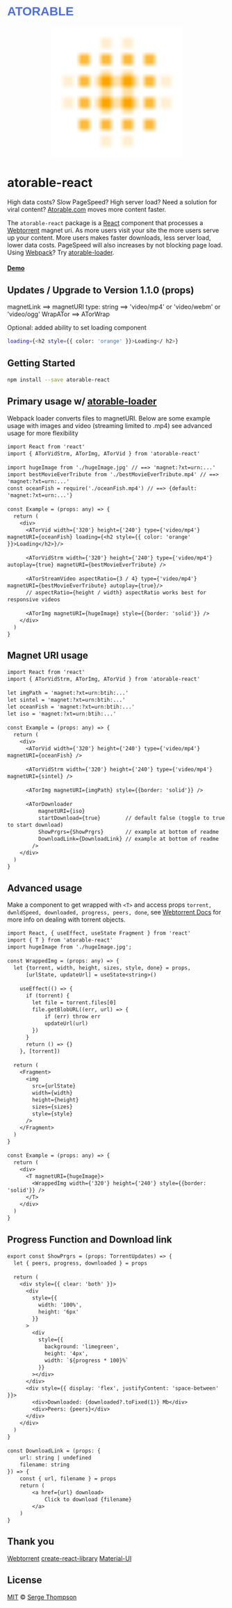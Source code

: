 <h1 style="color: #5270d9; font-family: 'PT Sans', sans-serif;">ATORABLE</h1> 
<!-- TOOD: make above to link to atorable.com fix color  -->


<!-- [![NPM](https://img.shields.io/npm/v/atorable-react.svg)](https://www.npmjs.com/package/atorable-react) [![JavaScript Style Guide](https://img.shields.io/badge/code_style-standard-brightgreen.svg)](https://standardjs.com) -->


<!-- ![Alt text](./atorable.svg) -->
<p align="center">
  <img height="300" width="300" title="atorable logo" src="https://github.com/Atorable/atorable-react/raw/main/atorable.svg" >
</p>
<!-- <p align="center">
  <img src="example/src/atorable.png" height="100" width="100" title="atorable logo">
<img src="https://github.com/Atorable/atorable-loader/blob/main/atorable.png" height="100" width="100" title="atorable logo">© 
</p> -->

# atorable-react

High data costs? Slow PageSpeed? High server load? Need a solution for viral content?
[Atorable.com](https://www.atorable.com/) moves more content faster. 

The `atorable-react` package is a [React](https://reactjs.org/) component that processes a [Webtorrent][webtorrent] magnet uri. As more users visit your site the more users serve up your content. More users makes faster downloads, less server load, lower data costs. PageSpeed will also increases by not blocking page load. Using [Webpack][webpack]? Try [atorable-loader][atorable-loader-npm].

#### [Demo][atorable-react]

## Updates / Upgrade to Version 1.1.0 (props)
magnetLink ==> magnetURI
type: string ==> 'video/mp4' or 'video/webm' or 'video/ogg'
WrapATor ==> ATorWrap

Optional: added ability to set loading component
```bash 
loading={<h2 style={{ color: 'orange' }}>Loading</ h2>}
```



## Getting Started

```bash
npm install --save atorable-react
```
## Primary usage w/ [atorable-loader][atorable-loader-npm]
Webpack loader converts files to magnetURI. Below are some example usage with images and video (streaming limited to .mp4)
see advanced usage for more flexibility

```tsx
import React from 'react'
import { ATorVidStrm, ATorImg, ATorVid } from 'atorable-react'

import hugeImage from './hugeImage.jpg' // ==> 'magnet:?xt=urn:...'
import bestMovieEverTribute from './bestMovieEverTribute.mp4' // ==> 'magnet:?xt=urn:...'
const oceanFish = require('./oceanFish.mp4') // ==> {default: 'magnet:?xt=urn:...'}

const Example = (props: any) => {
  return (
    <div>
      <ATorVid width={'320'} height={'240'} type={'video/mp4'} magnetURI={oceanFish} loading={<h2 style={{ color: 'orange' }}>Loading</h2>}/>

      <ATorVidStrm width={'320'} height={'240'} type={'video/mp4'} autoplay={true} magnetURI={bestMovieEverTribute} />

      <ATorStreamVideo aspectRatio={3 / 4} type={'video/mp4'} magnetURI={bestMovieEverTribute} autoplay={true}/> 
      // aspectRatio={height / width} aspectRatio works best for responsive videos

      <ATorImg magnetURI={hugeImage} style={{border: 'solid'}} />
    </div>
  )
}
```

## Magnet URI usage

```tsx
import React from 'react'
import { ATorVidStrm, ATorImg, ATorVid } from 'atorable-react'

let imgPath = 'magnet:?xt=urn:btih:...'
let sintel = 'magnet:?xt=urn:btih:...'
let oceanFish = 'magnet:?xt=urn:btih:...'
let iso = 'magnet:?xt=urn:btih:...'

const Example = (props: any) => {
  return (
    <div>
      <ATorVid width={'320'} height={'240'} type={'video/mp4'} magnetURI={oceanFish} />

      <ATorVidStrm width={'320'} height={'240'} type={'video/mp4'} magnetURI={sintel} />

      <ATorImg magnetURI={imgPath} style={{border: 'solid'}} />

      <ATorDownloader
          magnetURI={iso}
          startDownload={true}        // default false (toggle to true to start download)
          ShowPrgrs={ShowPrgrs}       // example at bottom of readme
          DownloadLink={DownloadLink} // example at bottom of readme
        />
    </div>
  )
}
```

## Advanced usage
Make a component to get wrapped with `<T>` and access props `torrent, dwnldSpeed, downloaded, progress, peers, done`, see [Webtorrent Docs][webtorrent-docs] for more info on dealing with torrent objects.

```tsx
import React, { useEffect, useState Fragment } from 'react'
import { T } from 'atorable-react'
import hugeImage from './hugeImage.jpg';

const WrappedImg = (props: any) => {
  let {torrent, width, height, sizes, style, done} = props,
      [urlState, updateUrl] = useState<string>()

    useEffect(() => {
      if (torrent) {
        let file = torrent.files[0]
        file.getBlobURL((err, url) => {
            if (err) throw err
            updateUrl(url)
        })
      }
      return () => {}
    }, [torrent])

  return (
    <Fragment>
      <img
        src={urlState}
        width={width}
        height={height}
        sizes={sizes}
        style={style}
      />
    </Fragment>
  )
}

const Example = (props: any) => {
  return (
    <div>
      <T magnetURI={hugeImage}>
        <WrappedImg width={'320'} height={'240'} style={{border: 'solid'}} />
      </T>
    </div>
  )
}
```

## Progress Function and Download link
```tsx
export const ShowPrgrs = (props: TorrentUpdates) => {
  let { peers, progress, downloaded } = props

  return (
    <div style={{ clear: 'both' }}>
      <div
        style={{
          width: '100%',
          height: '6px'
        }}
      >
        <div
          style={{
            background: 'limegreen',
            height: '4px',
            width: `${progress * 100}%`
          }}
        ></div>
      </div>
      <div style={{ display: 'flex', justifyContent: 'space-between' }}>
        <div>Downloaded: {downloaded?.toFixed(1)} Mb</div>
        <div>Peers: {peers}</div>
      </div>
    </div>
  )
}

const DownloadLink = (props: {
    url: string | undefined
    filename: string
}) => {
    const { url, filename } = props
    return (
        <a href={url} download>
            Click to download {filename}
        </a>
    )
}
```

## Thank you
[Webtorrent](https://webtorrent.io/)
[create-react-library](https://github.com/transitive-bullshit/create-react-library)
[Material-UI](https://github.com/mui-org/material-ui)


## License
[MIT](./LICENSE) © [Serge Thompson][serge-thompson]

[webtorrent]: https://webtorrent.io/
[webtorrent-docs]: https://webtorrent.io/docs
[webpack]: https://webpack.js.org/

[atorable-react]: https://atorable.github.io/atorable-react/
[atorable-react-source]: https://github.com/Atorable/atorable-react
[atorable-loader-source]: https://github.com/Atorable/atorable-loader
[atorable-loader-npm]: https://www.npmjs.com/package/atorable-loader

[serge-thompson]: https://github.com/sergethompson
[atorable]: https://www.atorable.com/